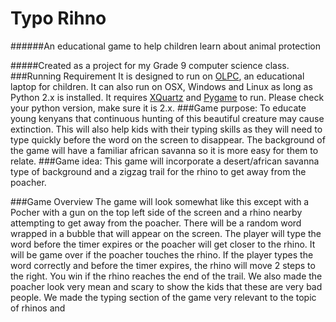 # Typo Rihno

######An educational game to help children learn about animal protection

#####Created as a project for my Grade 9 computer science class.
###Running Requirement
It is designed to run on [OLPC](laptop.org), an educational laptop for children. It can also run on OSX, Windows and Linux as long as Python 2.x is installed.
It requires [XQuartz](http://www.xquartz.org/) and [Pygame](http://pygame.org/hifi.html) to run. Please check your python version, make sure it is 2.x.
###Game purpose:To educate young kenyans that continuous hunting of this beautiful creature may cause extinction. This will also help kids with their typing skills as they will need to type quickly before the word on the screen to disappear. The background of the game will have a familiar african savanna so it is more easy for them to relate.###Game idea:This game will incorporate a desert/african savanna type of background and a zigzag trail for the rhino to get away from the poacher.###Game Overview
The game will look somewhat like this except with a Pocher with a gun on the top left side of the screen and a rhino nearby attempting to get away from the poacher. There will be a random word wrapped in a bubble that will appear on the screen. The player will type the word before the timer expires or the poacher will get closer to the rhino. It will be game over if the poacher touches the rhino. If the player types the word correctly and before the timer expires, the rhino will move 2 steps to the right. You win if the rhino reaches the end of the trail. We also made the poacher look very mean and scary to show the kids that these are very bad people. We made the typing section of the game very relevant to the topic of rhinos and